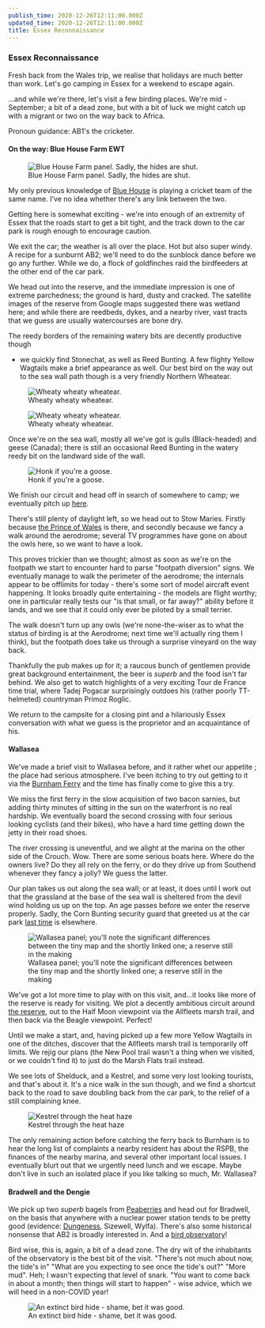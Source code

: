 ```yaml
---
publish_time: 2020-12-26T12:11:00.000Z
updated_time: 2020-12-26T12:11:00.000Z
title: Essex Reconnaissance
---
```


### Essex Reconnaissance

Fresh back from the Wales trip, we realise that holidays are much better than
 work. Let's go camping in Essex for a weekend to escape again.
 
...and while we're there, let's visit a few birding places. We're mid
-September; a bit of a dead zone, but with a bit of luck we might catch up
 with a migrant or two on the way back to Africa.
 
Pronoun guidance: AB1's the cricketer.

#### On the way: Blue House Farm EWT

<figure class="figure">
  <img
    src="blue-house-farm.png"
    class="figure-img img-fluid rounded"
    alt="Blue House Farm panel. Sadly, the hides are shut."/>
  <figcaption class="figure-caption text-center">
    Blue House Farm panel. Sadly, the hides are shut.
  </figcaption>
</figure>

My only previous knowledge of [Blue House](https://www.essexwt.org.uk/nature-reserves/blue-house-farm) is playing a cricket team of the
 same name. I've no idea whether there's any link between the two.

Getting here is somewhat exciting - we're into enough of an extremity of
Essex that the roads start to get a bit tight, and the track down to the car
park is rough enough to encourage caution.

We exit the car; the weather is all over the place. Hot but also super windy.
A recipe for a sunburnt AB2; we'll need to do the sunblock dance before we
go any further. While we do, a flock of goldfinches raid the birdfeeders at
the other end of the car park.

We head out into the reserve, and the immediate impression is one of extreme
parchedness; the ground is hard, dusty and cracked. The satellite images of
the reserve from Google maps suggested there was wetland here; and while
there are reedbeds, dykes, and a nearby river, vast tracts that we guess are
usually watercourses are bone dry.

The reedy borders of the remaining watery bits are decently productive though
- we quickly find Stonechat, as well as Reed Bunting. A few flighty Yellow
Wagtails make a brief appearance as well. Our best bird on the way out to
the sea wall path though is a very friendly Northern Wheatear.

<figure class="figure">
  <img
    src="wheatear.png"
    class="figure-img img-fluid rounded"
    alt="Wheaty wheaty wheatear."/>
  <figcaption class="figure-caption text-center">
    Wheaty wheaty wheatear.
  </figcaption>
</figure>

<figure class="figure">
  <img
    src="more-wheatear.png"
    class="figure-img img-fluid rounded"
    alt="Wheaty wheaty wheatear."/>
  <figcaption class="figure-caption text-center">
    Wheaty wheaty wheatear.
  </figcaption>
</figure>

Once we're on the sea wall, mostly all we've got is gulls (Black-headed) and
geese (Canada); there is still an occasional Reed Bunting in the watery reedy
bit on the landward side of the wall.

<figure class="figure">
  <img
    src="geese-wall.png"
    class="figure-img img-fluid rounded"
    alt="Honk if you're a goose."/>
  <figcaption class="figure-caption text-center">
    Honk if you're a goose.
  </figcaption>
</figure>

We finish our circuit and head off in search of somewhere to camp; we
 eventually pitch up [here](http://www.greenlanecampingandcaravanning.co.uk/).

There's still plenty of daylight left, so we head out to Stow Maries. Firstly
because [the Prince of Wales](https://www.prince-stowmaries.net/) is there,
and secondly because we fancy a walk around the aerodrome; several TV
programmes have gone on about the owls here, so we want to have a look.

This proves trickier than we thought; almost as soon as we're on the footpath
we start to encounter hard to parse "footpath diversion" signs. We
eventually manage to walk the perimeter of the aerodrome; the internals
appear to be offlimits for today - there's some sort of model aircraft event
happening. It looks broadly quite entertaining - the models are flight worthy;
one in particular really tests our "is that small, or far away?" ability 
before it lands, and we see that it could only ever be piloted by a small
terrier.

The walk doesn't turn up any owls (we're none-the-wiser as to what the status
of birding is at the Aerodrome; next time we'll actually ring them I think),
but the footpath does take us through a surprise vineyard on the way back.

Thankfully the pub makes up for it; a raucous bunch of gentlemen provide
great background entertainment, the beer is _superb_ and the food isn't far
behind. We also get to watch highlights of a very exciting Tour de France time
trial, where Tadej Pogacar surprisingly outdoes his (rather poorly TT-helmeted) 
countryman Primoz Roglic.

We return to the campsite for a closing pint and a hilariously Essex
conversation with what we guess is the proprietor and an acquaintance of his.
 
#### Wallasea

We've made a brief visit to Wallasea before, and it rather whet our appetite
; the place had serious atmosphere. I've been itching to try out getting to
it via the [Burnham Ferry](http://www.burnhamferry.co.uk/) and the time has
finally come to give this a try.

We miss the first ferry in the slow acquisition of two bacon sarnies, but
adding thirty minutes of sitting in the sun on the waterfront is no real
hardship. We eventually board the second crossing with four serious looking
cyclists (and their bikes), who have a hard time getting down the jetty in
their road shoes.

The river crossing is uneventful, and we alight at the marina on the other
side of the Crouch. Wow. There are some serious boats here. Where do the
owners live? Do they all rely on the ferry, or do they drive up from
Southend whenever they fancy a jolly? We guess the latter.

Our plan takes us out along the sea wall; or at least, it does until I work
out that the grassland at the base of the sea wall is sheltered from the
devil wind holding us up on the top. An age passes before we enter the
reserve properly. Sadly, the Corn Bunting security guard that greeted us at
the car park [last time](/features/a-200-bird-year/part-10-an-excuse-for-essex.html) is
elsewhere.

<figure class="figure">
  <img
    src="wallasea-panel.png"
    class="figure-img img-fluid rounded"
    alt="Wallasea panel; you'll note the significant differences between the
     tiny map and the shortly linked one; a reserve still in the making"/>
  <figcaption class="figure-caption text-center">
    Wallasea panel; you'll note the significant differences between the tiny map and the shortly linked one; a reserve still in the making
  </figcaption>
</figure>

We've got a lot more time to play with on this visit, and...it looks like
more of the reserve is ready for visiting. We plot a decently ambitious
circuit around [the reserve](https://www.rspb.org.uk/globalassets/downloads/documents/reserves/wallasea-island-trail-guide.pdf),
out to the Half Moon viewpoint via the Allfleets marsh trail, and then back
via the Beagle viewpoint. Perfect!
 
Until we make a start, and, having picked up a few more Yellow Wagtails in
one of the ditches, discover that the Allfleets marsh trail is temporarily
off limits. We rejig our plans (the New Pool trail wasn't a thing when we
 visited, or we couldn't find it) to just do the Marsh Flats trail instead.
 
We see lots of Shelduck, and a Kestrel, and some very lost looking tourists, and
that's about it. It's a nice walk in the sun though, and we find a shortcut
back to the road to save doubling back from the car park, to the relief of a
still complaining knee.

<figure class="figure">
  <img
    src="kes.png"
    class="figure-img img-fluid rounded"
    alt="Kestrel through the heat haze"/>
  <figcaption class="figure-caption text-center">
    Kestrel through the heat haze
  </figcaption>
</figure>

The only remaining action before catching the ferry back to Burnham is to
hear the long list of complaints a nearby resident has about the RSPB, the
finances of the nearby marina, and several other important local issues. I
eventually blurt out that we urgently need lunch and we escape. Maybe don't
live in such an isolated place if you like talking so much, Mr. Wallasea?

#### Bradwell and the Dengie

We pick up two _superb_ bagels from [Peaberries](https://www.peaberriescoffee.co.uk/)
and head out for Bradwell, on the basis that anywhere with a nuclear power
station tends to be pretty good (evidence: [Dungeness](/features/a-200-bird-year/part-37-dungeness.md),
Sizewell, Wylfa). There's also some historical nonsense that AB2 is broadly
 interested in. And a [bird observatory](https://www.ebws.org.uk/birdsites/bradwell-bird-observatory-bbo)!
 
Bird wise, this is, again, a bit of a dead zone. The dry wit of the
inhabitants of the observatory is the best bit of the visit. "There's not
much about now, the tide's in" "What are you expecting to see once the tide's out?"
"More mud". Heh; I wasn't expecting that level of snark. "You want
to come back in about a month; then things will start to happen" - wise
advice, which we will heed in a non-COVID year!

<figure class="figure">
  <img
    src="dead-bird-hide.png"
    class="figure-img img-fluid rounded"
    alt="An extinct bird hide - shame, bet it was good."/>
  <figcaption class="figure-caption text-center">
    An extinct bird hide - shame, bet it was good.
  </figcaption>
</figure>